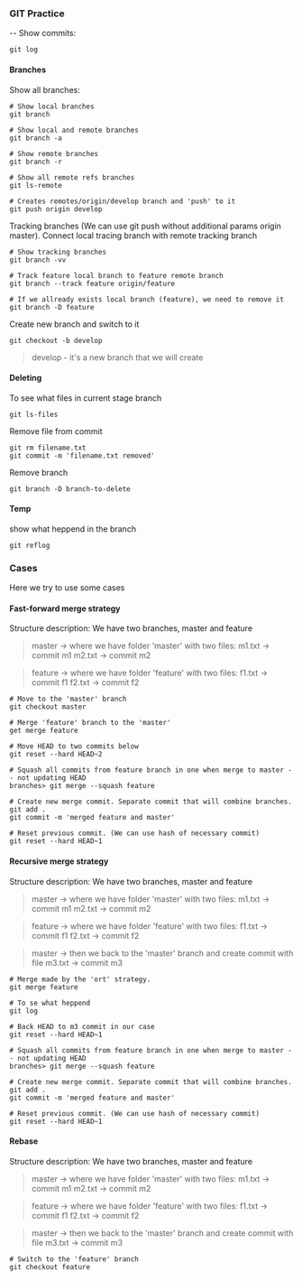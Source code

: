 ### GIT Practice

--
Show commits:
``` shell
git log
```
#### Branches
Show all branches:
``` shell
# Show local branches
git branch

# Show local and remote branches
git branch -a

# Show remote branches
git branch -r

# Show all remote refs branches
git ls-remote

# Creates remotes/origin/develop branch and 'push' to it
git push origin develop
```
Tracking branches (We can use git push without additional params origin master).
Connect local tracing branch with remote tracking branch
``` shell
# Show tracking branches
git branch -vv

# Track feature local branch to feature remote branch
git branch --track feature origin/feature

# If we allready exists local branch (feature), we need to remove it
git branch -D feature
```

Create new branch and switch to it 
``` shell
git checkout -b develop
```
>develop - it's a new branch that we will create

#### Deleting
To see what files in current stage branch
``` shell
git ls-files
```
Remove file from commit
``` shell
git rm filename.txt
git commit -m 'filename.txt removed'
```
Remove branch 
``` shell
git branch -D branch-to-delete
```

#### Temp
show what heppend in the branch
``` shell
git reflog
```


### Cases
Here we try to use some cases
#### Fast-forward merge strategy
Structure description: We have two branches, master and feature
> master -> where we have folder 'master' with two files: 
> m1.txt -> commit m1
> m2.txt -> commit m2

> feature -> where we have folder 'feature' with two files:
> f1.txt -> commit f1
> f2.txt -> commit f2

``` shell
# Move to the 'master' branch
git checkout master

# Merge 'feature' branch to the 'master'
get merge feature

# Move HEAD to two commits below
git reset --hard HEAD~2

# Squash all commits from feature branch in one when merge to master -- not updating HEAD
branches> git merge --squash feature 

# Create new merge commit. Separate commit that will combine branches.
git add .
git commit -m 'merged feature and master'

# Reset previous commit. (We can use hash of necessary commit)
git reset --hard HEAD~1
```
#### Recursive merge strategy
Structure description: We have two branches, master and feature
> master -> where we have folder 'master' with two files: 
> m1.txt -> commit m1
> m2.txt -> commit m2

> feature -> where we have folder 'feature' with two files:
> f1.txt -> commit f1
> f2.txt -> commit f2

> master -> then we back to the 'master' branch and create commit with file
> m3.txt -> commit m3

```shell
# Merge made by the 'ort' strategy.
git merge feature

# To se what heppend
git log

# Back HEAD to m3 commit in our case
git reset --hard HEAD~1

# Squash all commits from feature branch in one when merge to master -- not updating HEAD
branches> git merge --squash feature 

# Create new merge commit. Separate commit that will combine branches.
git add .
git commit -m 'merged feature and master'

# Reset previous commit. (We can use hash of necessary commit)
git reset --hard HEAD~1
```

#### Rebase
Structure description: We have two branches, master and feature
> master -> where we have folder 'master' with two files: 
> m1.txt -> commit m1
> m2.txt -> commit m2

> feature -> where we have folder 'feature' with two files:
> f1.txt -> commit f1
> f2.txt -> commit f2

> master -> then we back to the 'master' branch and create commit with file
> m3.txt -> commit m3

```shell
# Switch to the 'feature' branch 
git checkout feature


```
